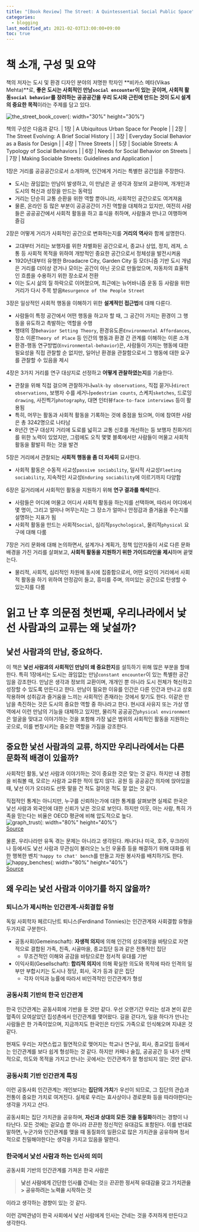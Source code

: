 ```yaml
---
title: "[Book Review] The Street: A Quintessential Social Public Space"
categories: 
  - blogging
last_modified_at: 2021-02-03T13:00:00+09:00
toc: true
---
```


# 책 소개, 구성 및 요약
책의 저자는 도시 및 환경 디자인 분야의 저명한 학자인 **비카스 메타(Vikas Mehta)**로, **좋은 도시는 사회적인 만남`social encounter`이 있는 곳이며, 사회적 활동`social behavior`를 장려하는 공공공간을 우리 도시와 근린에 만드는 것이 도시 설계의 중요한 목적**이라는 주제를 담고 있다.

![the_street_book_cover](https://user-images.githubusercontent.com/72984476/106842260-0a3a3f00-66e7-11eb-8149-a6af2cdc9a74.jpg){: width="30%" height="30%"}

책의 구성은 다음과 같다.
| 1장 | A Ubiquitous Urban Space for People |
| 2장 | The Street Evolving: A Brief Social History |
| 3장 | Everyday Social Behavior as a Basis for Design |
| 4장 | Three Streets |
| 5장 | Sociable Streets: A Typology of Social Behaviors |
| 6장 | Needs for Social Behavior on Streets |
| 7장 | Making Sociable Streets: Guidelines and Application |

1장은 거리를 공공공간으로서 소개하며, 인간에게 거리는 특별한 공간임을 주장한다.
- 도시는 끊임없는 만남이 발생하고, 이 만남은 곧 생각과 정보의 교환이며, 개개인과 도시의 혁신과 성장을 만드는 동력임
- 거리는 단순히 교통 순환을 위한 역할 뿐아니라, 사회적인 공간으로도 여겨져옴
- 물론, 온라인 등 많은 부분이 공공공간이 가진 역할을 대체하고 있지만, 여전히 사람들은 공공공간에서 사회적 활동을 하고 휴식을 취하며, 사람들과 만나고 여행하며 즐김

2장은 어떻게 거리가 사회적인 공간으로 변화하는지를 **거리의 역사**와 함께 설명한다.
- 고대부터 거리는 보행자를 위한 차별화된 공간으로서, 종교나 상업, 정치, 레져, 소통 등 사회적 목적을 위하여 개방적인 중요한 공간으로서 정체성을 발전시켜옴
- 1920년대부터 유행한 Broadacre City, Garden City 등 모더니즘 기반 도시 개념은 거리를 더이상 걷거나 모이는 공간이 아닌 곳으로 만들었으며, 자동차의 효율적인 흐름을 수용하기 위한 장소로서 전환
- 이는 도시 삶의 질 하락으로 이어졌으며, 최근에는 뉴어바니즘 운동 등 사람을 위한 거리가 다시 주목 받음`Resurgence of the People Street`

3장은 일상적인 사회적 행동을 이해하기 위한 **설계적인 접근법**에 대해 다룬다.
- 사람들이 특정 공간에서 어떤 행동을 하고자 할 때, 그 공간이 가지는 환경이 그 행동을 유도하고 촉발하는 역할을 수행
- 행태의 장`Behavior Setting Theory`, 환경유도론`Environmental Affordances`, 장소 이론`Theory of Place` 등 인간의 행동과 환경 간 관계를 이해하는 이론 소개
- 환경-행동 연구방법(`Environmental-behavior`)은, 사람들이 가지는 행동에 대한 필요성을 직접 관찰할 순 없지만, 일어난 환경을 관찰함으로서 그 행동에 대한 요구를 관찰할 수 있음을 제시

4장은 3가지 거리를 연구 대상지로 선정하고 **어떻게 관찰하였는지**를 기술한다.
- 관찰을 위해 직접 걸으며 관찰하거나`walk-by observations`, 직접 묻거나`direct observations`, 보행자 수를 세거나`pedestrian counts`, 스케치`sketches`, 드로잉`drawing`, 사진찍기`photography`, 대면 인터뷰`face-to-face interviews` 등이 활용됨
- 특히, 머무는 활동과 사회적 활동을 기록하는 것에 중점을 뒀으며, 이에 참여한 사람은 총 3242명으로 나타남
- 8년간 연구 대상지 거리에 도로를 넓히고 교통 신호를 개선하는 등 보행자 친화거리를 위한 노력이 있었지만, 그럼에도 오직 몇몇 블록에서만 사람들이 머물고 사회적 활동을 활발히 하는 것을 발견

5장은 거리에서 관찰되는 **사회적 행동을 좀 더 자세히** 묘사한다.
- 사회적 활동은 수동적 사교성`passive sociability`, 일시적 사교성`Fleeting sociability`, 지속적인 사교성`Enduring sociability`에 이르기까지 다양함

6장은 길거리에서 사회적인 활동을 지원하기 위해 **연구 결과를 해석**한다.
- 사람들은 어디에 머물고 어디서 사회적 활동을 하는지를 선택하며, 따라서 어디에서 몇 명이, 그리고 얼마나 머무는지는 그 장소가 얼마나 안정감과 즐거움을 주는지를 설명하는 지표가 됨
- 사회적 활동을 만드는 사회적`Social`, 심리적`psychological`, 물리적`physical` 요구에 대해 다룸

7장은 거리 문화에 대해 논의하면서, 설계가나 계획가, 정책 입안자들이 서로 다른 문화 배경을 가진 거리를 살펴보고, **사회적 활동을 지원하기 위한 가이드라인을 제시**하며 끝맺는다.
- 물리적, 사회적, 심리적인 차원에 동시에 집중함으로서, 어떤 요인이 거리에서 사회적 활동을 하기 위하여 안정감이 들고, 흥미를 주며, 의미있는 공간으로 탄생할 수 있는지를 다룸

# 읽고 난 후 의문점 첫번째, 우리나라에서 낯선 사람과의 교류는 왜 낯설까?

## 낯선 사람과의 만남, 중요하다.
이 책은 **낯선 사람과의 사회적인 만남이 왜 중요한지**를 설득하기 위해 많은 부분을 할애한다. 특히 1장에서는 도시는 끊임없는 만남`constant encounter`이 있는 특별한 공간임을 강조한다. 만남은 생각과 정보의 교환이며, 개개인 뿐 아니라 도시 전체가 혁신하고 성장할 수 있도록 만든다고 한다. 만남이 필요한 이유를 인간은 다른 인간과 만나고 상호작용하며 성취감과 즐거움을 느끼는 사회적인 존재라는 것에서 찾기도 한다. 이같은 만남을 촉진하는 것은 도시의 중요한 역할 중 하나라고 한다. 현시대 사유지 또는 가상 영역에서 이런 만남의 기능을 대체하고 있지만, 물리적 공공공간`physical environment`은 얼굴을 맞대고 이야기하는 것을 포함해 가장 넓은 범위의 사회적인 활동을 지원하는 곳으로, 이를 번창시키는 중요한 역할을 가짐을 강조한다. 

## 중요한 낯선 사람과의 교류, 하지만 우리나라에서는 다른 문화적 배경이 있을까?
사회적인 활동, 낯선 사람과 이야기하는 것이 중요한 것은 맞는 것 같다. 하지만 내 경험을 비춰볼 때, 모르는 사람과 교류한 적이 많지 않다. 공원 등 공공공간 의자에 앉아있을 때, 낯선 이가 오더라도 선뜻 말을 건 적도 걸어온 적도 잘 없는 것 같다.

직접적인 통계는 아니지만, 누구를 신뢰하는가에 대한 통계를 살펴보면 실제로 한국은 낯선 사람과 외국인에 대한 신뢰가 낮은 것으로 보인다. 하지만 이웃, 아는 사람, 특히 가족을 믿는다는 비율은 OECD 평균에 비해 압도적으로 높다.  
![graph_trust](https://user-images.githubusercontent.com/72984476/107303524-899e8880-6ac2-11eb-8d80-69be2468a92e.jpg){: width="80%" height="40%"}  
[Source](https://www.bbc.com/news/uk-wales-50000204)

물론, 우리나라만 유독 겪는 문제는 아니라고 생각된다. 캐나다나 미국, 호주, 우크라이나 등에서도 낯선 사람과 무관심이 불러오는 노인 우울증 등을 해결하기 위해 대화를 위한 행복한 벤치`'happy to chat' bench`를 만들고 자원 봉사자를 배치하기도 한다.  
![happy_benches](https://ichef.bbci.co.uk/news/976/cpsprodpb/11242/production/_109201207_bencheslondon.jpg){: width="80%" height="40%"}  
[Source](https://www.bbc.com/news/uk-wales-50000204)

## 왜 우리는 낯선 사람과 이야기를 하지 않을까?
### 퇴니스가 제시하는 인간관계-사회결합 유형
독일 사회학자 페르디난트 퇴니스(Ferdinand Tönnies)는 인간관계와 사회결합 유형을 두가지로 구분한다.
 - 공동사회(Gemeinschaft): **자생적 의지**에 의해 인간의 상호애정을 바탕으로 자연적으로 결합된 가족, 친족, 시골마을, 종교집단 등과 같은 전통적인 집단
    - 무조건적인 이해와 공감을 바탕으로한 정서적 유대를 기반
 - 이익사회(Gesellschaft): **합리적 의지**에 의해 확실한 의도와 목적에 따라 인격의 일부만 부합시키는 도시나 정당, 회사, 국가 등과 같은 집단
     - 각자 이익과 능률에 따라서 비인격적인 인간관계가 형성

### 공동사회 기반의 한국 인간관계
한국 인간관계는 공동사회에 기반을 둔 것만 같다. 우선 오랜기간 우리는 성과 본이 같은 혈족이 모여살았던 집성촌에서 인간관계를 맺어왔다. 길을 걷다가, 일을 하다가 만나는 사람들은 한 가족이었으며, 지금까지도 한국인은 타인도 가족으로 인식해오며 지내온 것 같다.

현재도 우리는 자연스럽고 필연적으로 맺어지는 학교나 연구실, 회사, 종교모임 등에서는 인간관계를 보다 쉽게 형성하는 것 같다. 하지만 카페나 술집, 공공공간 등 내가 선택적으로, 의도와 목적을 가지고 만나는 곳에서는 인간관계가 잘 형성되지 않는 것만 같다.

### 공동사회 기반 인간관계 특징
이런 공동사회 인간관계는 개인보다는 **집단의 가치**가 우선이 되므로, 그 집단의 관습과 전통이 중요한 가치로 여겨진다. 실제로 우리는 효사상이나 경로문화 등을 따라야한다는 생각을 가지고 산다.

공동사회는 집단 가치관을 공유하며, **자신과 상대의 모든 것을 동질화**하려는 경향이 나타난다. 모든 것에는 겉모습 뿐 아니라 끈끈한 정신적인 유대감도 포함된다. 이를 반대로 말하면, 누군가와 인간관계를 맺을 때 동질화의 일환으로 많은 가치관을 공유하며 정서적으로 친밀해야한다는 생각을 가지고 있음을 말한다.

### 한국에서 낯선 사람과 하는 인사의 의미
공동사회 기반의 인간관계를 가져온 한국 사람은
> **낯선 사람에게 간단한 인사를 건네는 것**을 **끈끈한 정서적 유대감을 갖고 가치관을 > 공유하려는 노력을 시작하는 것**

이라고 생각하는 경향이 있는 것 같다. 

이런 강박관념이 한국 사회에서 낯선 사람에게 인사는 건네는 것을 주저하게 만든다고 생각한다.
